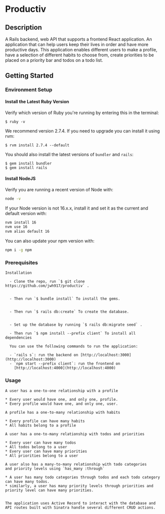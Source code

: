 # Productiv

## Description

A Rails backend, web API that supports a frontend React application. An application that can help users keep their lives in order and have more productive days. This application enables different users to make a profile, have a selection of different habits to choose from, create priorities to be placed on a priority bar and todos on a todo list.

## Getting Started

### Environment Setup

#### Install the Latest Ruby Version

Verify which version of Ruby you're running by entering this in the terminal:

```console
$ ruby -v
```

We recommend version 2.7.4. If you need to upgrade you can install it using rvm:

```console
$ rvm install 2.7.4 --default
```

You should also install the latest versions of `bundler` and `rails`:

```console
$ gem install bundler
$ gem install rails
```

#### Install NodeJS

Verify you are running a recent version of Node with:

```sh
node -v
```

If your Node version is not 16.x.x, install it and set it as the current and
default version with:

```sh
nvm install 16
nvm use 16
nvm alias default 16
```

You can also update your npm version with:

```sh
npm i -g npm
```

### Prerequisites

    Installation

      - Clone the repo, run `$ git clone https://github.com/jwh917/productiv` .


      - Then run `$ bundle install` To install the gems.


      - Then run `$ rails db:create` To create the database.
      
    
      - Set up the database by running `$ rails db:migrate seed` .

      - Then run `$ npm install --prefix client` To install all dependencies

      You can use the following commands to run the application:

      - `rails s`: run the backend on [http://localhost:3000](http://localhost:3000)
      - `npm start --prefix client`: run the frontend on
        [http://localhost:4000](http://localhost:4000)

### Usage

    A user has a one-to-one relationship with a profile 

    * Every user would have one, and only one, profile.
    * Every profile would have one, and only one, user.

    A profile has a one-to-many relationship with habits

    * Every profile can have many habits
    * All habits belong to a profile

    A user has a one-to-many relationship with todos and priorities

    * Every user can have many todos
    * All todos belong to a user
    * Every user can have many priorities
    * All priorities belong to a user

    A user also has a many-to-many relationship with todo categories
    and priority levels using `has_many :through`

    * A user has many todo categories through todos and each todo category can have many todos.
    * similarly, a user has many priority levels through priorities and priority level can have many priorities.


    The application uses Active Record to interact with the database and API routes built with Sinatra handle several different CRUD actions.

